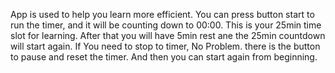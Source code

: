 App is used to help you learn more efficient. You can press button start to run the timer, and it will be counting down
to 00:00. This is your 25min time slot for learning. After that you will have 5min rest ane the 25min countdown will 
start again. If You need to stop to timer, No Problem. there is the button to pause and reset the timer. And then you 
can start again from beginning.
